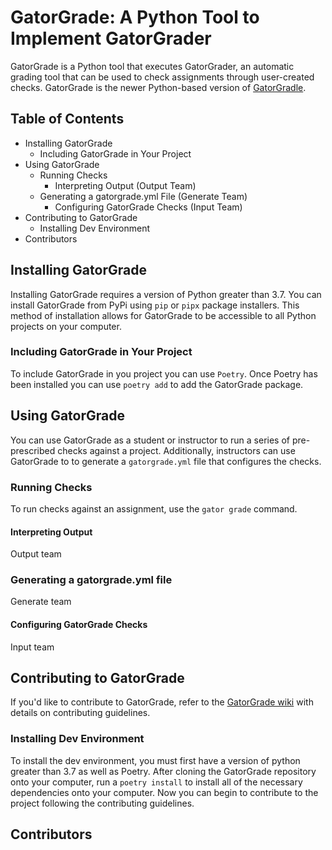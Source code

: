# GatorGrade: A Python Tool to Implement GatorGrader

GatorGrade is a Python tool that executes GatorGrader, an automatic grading tool that can be used to check assignments through user-created checks. GatorGrade is the newer Python-based version of [GatorGradle](https://github.com/GatorEducator/gatorgradle/blob/master/README.md).

## Table of Contents

- Installing GatorGrade
  - Including GatorGrade in Your Project
- Using GatorGrade
  - Running Checks
    - Interpreting Output (Output Team)
  - Generating a gatorgrade.yml File (Generate Team)
    - Configuring GatorGrade Checks (Input Team)
- Contributing to GatorGrade
  - Installing Dev Environment
- Contributors

## Installing GatorGrade

Installing GatorGrade requires a version of Python greater than 3.7. You can install GatorGrade from PyPi using `pip` or `pipx` package installers. This method of installation allows for GatorGrade to be accessible to all Python projects on your computer.

### Including GatorGrade in Your Project

To include GatorGrade in you project you can use `Poetry`. Once Poetry has been installed you can use `poetry add` to add the GatorGrade package.

## Using GatorGrade

You can use GatorGrade as a student or instructor to run a series of pre-prescribed checks against a project. Additionally, instructors can use GatorGrade to to generate a `gatorgrade.yml` file that configures the checks.

### Running Checks

To run checks against an assignment, use the `gator grade` command.

#### Interpreting Output

Output team

### Generating a gatorgrade.yml file

Generate team

#### Configuring GatorGrade Checks

Input team

## Contributing to GatorGrade

If you'd like to contribute to GatorGrade, refer to the [GatorGrade wiki](https://github.com/GatorEducator/gatorgrade/wiki/Contributing-Guidelines) with details on contributing guidelines.

### Installing Dev Environment

To install the dev environment, you must first have a version of python greater than 3.7 as well as Poetry. After cloning the GatorGrade repository onto your computer, run a `poetry install` to install all of the necessary dependencies onto your computer. Now you can begin to contribute to the project following the contributing guidelines.

## Contributors

